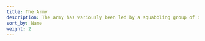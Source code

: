```yaml
---
title: The Army
description: The army has variously been led by a squabbling group of deluded Skaven and by the scheming Iynk & Fisk, posing as agents of the Order of Aryrz.
sort_by: Name
weight: 2
---
```

